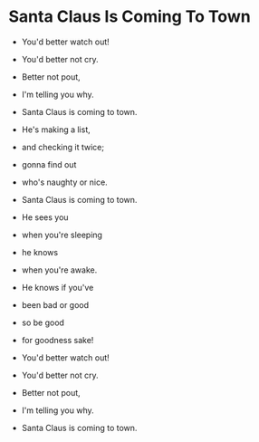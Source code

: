 # Santa Claus Is Coming To Town

- You'd better watch out!
- You'd better not cry.
- Better not pout,
- I'm telling you why.
- Santa Claus is coming to town.

- He's making a list,
- and checking it twice;
- gonna find out
- who's naughty or nice.
- Santa Claus is coming to town.

- He sees you
- when you're sleeping
- he knows
- when you're awake.
- He knows if you've
- been bad or good
- so be good
- for goodness sake!

- You'd better watch out!
- You'd better not cry.
- Better not pout,
- I'm telling you why.
- Santa Claus is coming to town.
